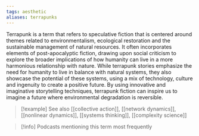 ```yaml
---
tags: aesthetic
aliases: terrapunks
---
```


Terrapunk is a term that refers to speculative fiction that is centered around themes related to environmentalism, ecological restoration and the sustainable management of natural resources. It often incorporates elements of post-apocalyptic fiction, drawing upon social criticism to explore the broader implications of how humanity can live in a more harmonious relationship with nature. While terrapunk stories emphasize the need for humanity to live in balance with natural systems, they also showcase the potential of these systems, using a mix of technology, culture and ingenuity to create a positive future. By using innovative and imaginative storytelling techniques, terrapunk fiction can inspire us to imagine a future where environmental degradation is reversible.

> [!example] See also
> [[collective action]], [[network dynamics]], [[nonlinear dynamics]], [[systems thinking]], [[complexity science]]

> [!info] Podcasts mentioning this term most frequently